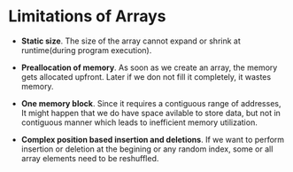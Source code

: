 # Limitations of Arrays

- **Static size**. The size of the array cannot expand or shrink at runtime(during program execution).

- **Preallocation of memory**. As soon as we create an array, the memory gets allocated upfront. Later if we don not fill it completely, it wastes memory.

- **One memory block**. Since it requires a contiguous range of addresses, It might happen that we do have space avilable to store data, but not in contiguous manner which leads to inefficient memory utilization.

- **Complex position based insertion and deletions**. If we want to perform insertion or deletion at the begining or any random index, some or all array elements need to be reshuffled.
